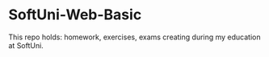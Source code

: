 # SoftUni-Web-Basic
This repo holds: homework, exercises, exams creating during my education at SoftUni.
